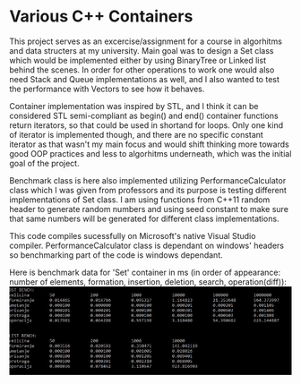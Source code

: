 # Various C++ Containers

This project serves as an excercise/assignment for a course in algorhitms and data structers at my university. Main goal was to design a Set class which would be implemented either by using BinaryTree or Linked list behind the scenes. In order for other operations to work one would also need Stack and Queue implementations as well, and I also wanted to test the performance with Vectors to see how it behaves.


Container implementation was inspired by STL, and I think it can be considered STL semi-compliant as begin() and end() container functions return iterators, so that could be used in shortand for loops. Only one kind of iterator is implemented though, and there are no specific constant iterator as that wasn't my main focus and would shift thinking more towards good OOP practices and less to algorhitms underneath, which was the initial goal of the project.


Benchmark class is here also implemented utilizing PerformanceCalculator class which I was given from professors and its purpose is testing different implementations of Set class. I am using functions from C++11 random header to generate random numbers and using seed constant to make sure that same numbers will be generated for different class implementations.


This code compiles sucessfully on Microsoft's native Visual Studio compiler. PerformanceCalculator class is dependant on windows' headers so 
benchmarking part of the code is windows dependant.


Here is benchmark data for 'Set' container in ms (in order of appearance: number of elements, formation, insertion, deletion, search, operation(diff)):
![Performance image](/benchmark.jpg?raw=true "Performance image")
